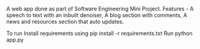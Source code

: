 A web app done as part of Software Engineering Mini Project.
Features - A speech to text with an inbuilt denoiser, A blog section with comments, A news and resources section that auto updates.

To run
Install requirements using pip install -r requirements.txt
Run
python app.py

